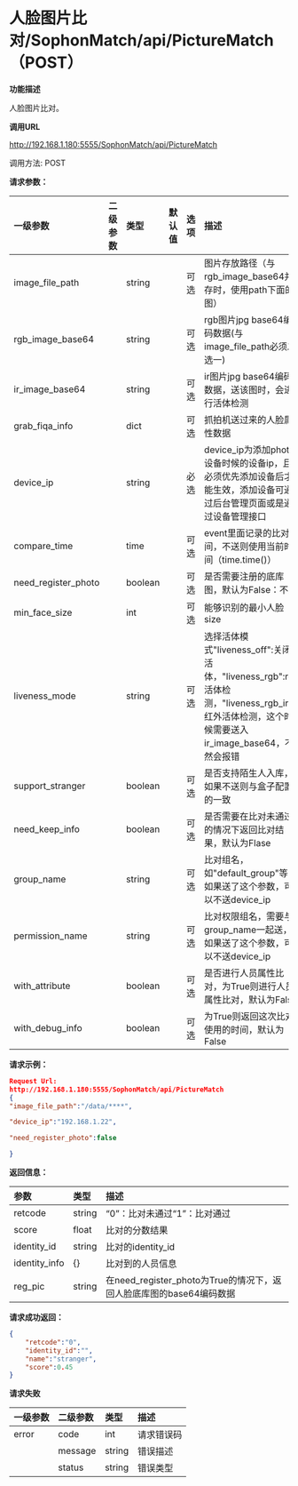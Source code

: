 # 人脸图片比对/SophonMatch/api/PictureMatch（POST）

**功能描述**

人脸图片比对。

**调用URL**

http://192.168.1.180:5555/SophonMatch/api/PictureMatch

调用方法: POST

**请求参数：**

| 一级参数            | 二级参数 | 类型    | 默认值 | 选项 | 描述                                                         | 举例 |
| :------------------ | :------- | :------ | :----- | :--- | :----------------------------------------------------------- | ---- |
| image_file_path     |          | string  |        | 可选 | 图片存放路径（与rgb_image_base64并存时，使用path下面的图）   |      |
| rgb_image_base64    |          | string  |        | 可选 | rgb图片jpg base64编码数据(与image_file_path必须二选一)       |      |
| ir_image_base64     |          | string  |        | 可选 | ir图片jpg base64编码数据，送该图时，会进行活体检测           |      |
| grab_fiqa_info      |          | dict    |        | 可选 | 抓拍机送过来的人脸属性数据                                   |      |
| device_ip           |          | string  |        | 必选 | device_ip为添加photo设备时候的设备ip，且必须优先添加设备后才能生效，添加设备可通过后台管理页面或是通过设备管理接口 |      |
| compare_time        |          | time    |        | 可选 | event里面记录的比对时间，不送则使用当前时间（time.time()）   |      |
| need_register_photo |          | boolean |        | 可选 | 是否需要注册的底库图，默认为False：不送                      |      |
| min_face_size       |          | int     |        | 可选 | 能够识别的最小人脸size                                       |      |
| liveness_mode       |          | string  |        | 可选 | 选择活体模式"liveness_off":关闭活体，"liveness_rgb":rgb活体检测，"liveness_rgb_ir":红外活体检测，这个时候需要送入ir_image_base64，不然会报错 |      |
| support_stranger    |          | boolean |        | 可选 | 是否支持陌生人入库，如果不送则与盒子配置的一致               |      |
| need_keep_info      |          | boolean |        | 可选 | 是否需要在比对未通过的情况下返回比对结果，默认为Flase        |      |
| group_name          |          | string  |        | 可选 | 比对组名，如"default_group"等，如果送了这个参数，可以不送device_ip |      |
| permission_name     |          | string  |        | 可选 | 比对权限组名，需要与group_name一起送，如果送了这个参数，可以不送device_ip |      |
| with_attribute      |          | boolean |        | 可选 | 是否进行人员属性比对，为True则进行人员属性比对，默认为False  |      |
| with_debug_info     |          | boolean |        | 可选 | 为True则返回这次比对使用的时间，默认为False                  |      |

**请求示例：**

```json
Request Url:
http://192.168.1.180:5555/SophonMatch/api/PictureMatch
{
"image_file_path":"/data/****",

"device_ip":"192.168.1.22",

"need_register_photo":false

}
```

**返回信息：**

| 参数          | 类型   | 描述                                                         |
| :------------ | :----- | :----------------------------------------------------------- |
| retcode       | string | “0”：比对未通过“1”：比对通过                                 |
| score         | float  | 比对的分数结果                                               |
| identity_id   | string | 比对的identity_id                                            |
| identity_info | {}     | 比对到的人员信息                                             |
| reg_pic       | string | 在need_register_photo为True的情况下，返回人脸底库图的base64编码数据 |

**请求成功返回：**

```json
{
	"retcode":"0",
	"identity_id":"",
	"name":"stranger",
	"score":0.45
}
```



**请求失败**

| 一级参数 | 二级参数 | 类型   | 描述       |
| :------- | :------- | :----- | :--------- |
| error    | code     | int    | 请求错误码 |
|          | message  | string | 错误描述   |
|          | status   | string | 错误类型   |